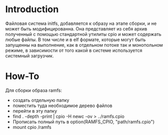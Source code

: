 

# Introduction #

Файловая система initfs, добавляется к образу на этапе сборки, и не может быть модифицированна. Она представляет из себя архив полученный с помощью стандартной утилиты cpio и может содержать любые файлы.
В том числе и в elf формате, которые могут быть запущенны на выполнение, как в отдельном потоке так и монопольном режиме, в зависимости от того какой в системе используется системный загрузчик.

# How-To #

Для сборки образа ramfs:

  * создать отдельную папку
  * поместить туда необходимое дерево файлов
  * перейти в эту папку
  * find . -depth -print | cpio -H newc -ov > ../ramfs.cpio
  * Прописать полный путь в option(RAMFS\_CPIO, "path/ramfs.cpio")
  * mount cpio /ramfs